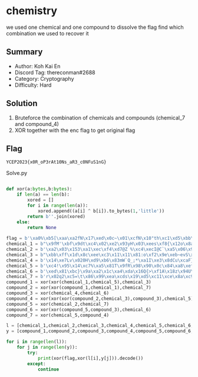 chemistry
===
we used one chemical and one compound to dissolve the flag
find which combination we used to recover it

## Summary
- Author: Koh Kai En
- Discord Tag: thereconman#2688
- Category: Cryptography
- Difficulty: Hard

## Solution
1. Bruteforce the combination of chemicals and compounds (chemical_7 and compound_4)
2. XOR together with the enc flag to get original flag

## Flag
```
YCEP2023{x0R_oP3rAt10Ns_aR3_c0NFuS1nG}
```

Solve.py
```python

def xor(a:bytes,b:bytes):
    if len(a) == len(b):
        xored = []
        for i in range(len(a)):
            xored.append((a[i] ^ b[i]).to_bytes(1,'little'))
        return b''.join(xored)
    else:
        return None
    
flag = b'\xa0%\xb5[\xaa\xa2fN\x17\xed\x0c~\x01\xcfN\x10"th\xc1\xd5\xbb\x98\x9f\xbe\xe5xn\xba\xda\xbf\x17z?\x96\x04m\xb3'
chemical_1 = b"\x9fM'\xbf\x9dt\xc4\x02\xe2\x93yH\x03\xees\xf8{\x12o\x8a'\x04\xd9U\xb5\xb0\xb2L\t\xc9\xe8\x08\xc9\x97\x8cS\x1fm"
chemical_2 = b'\xa2\x03\x153\xa1\xec\xf4\xd7@Z %\xc4\xecI@C`\xa5\x06\x9d\xbdo\xdf\x8de,\x99\x82\xddt\x80\xdb\x06\xe6\xc3\xe3\x9a'
chemical_3 = b"\xbb\xff\x1d\x8c\xee\xc3\x11\x11\x81:o\xf2\x9e\xeb~evS\x08\x8de\xf2YJ\xc3i\x88AP&\x1f9'G\xee%\xd7\xb4"
chemical_4 = b'\x14\xe7Lv\x020H\xd9\xb6\x83mW`Q_;*\xa1I\xe3\x8dCu\xcaF}K\xc3\xb4\x87\x8b\x0f\r\x1aD\xae0\xbf'
chemical_5 = b'\xc4!\x95\x14\xc7%\xa5\x81T\x9fR\x98\x90\x0c\x84\xa8\xef\xda\xe5i(\xd2\xa1\x1d\xa3\xd0\xb1\xf8\xba.\xcfy\x1d\xc52\xbe\xda\xba'
chemical_6 = b'\xed\x81\xbc}\x9a\xa2\x1c\xa4\xda\x16Q{>\xf1A\x18z\x94U\x13h\xb6\x9e\n\x99\xca\x00\xf2mmz^\x02v\xe3\xc4\x1aq'
chemical_7 = b'r\x02q2\xc5=\t\x86\x99\xea\xcds\x19\xd5\xc11\xce\x8a\xc9\x9b\xb3}B\xbb\xc6an\xc8\x9b\x1d\xf2V\x8a\x98\xb0\xb6\x9aF'
compound_1 = xor(xor(chemical_1,chemical_5),chemical_3) 
compound_2 = xor(xor(compound_1,chemical_1),chemical_7) 
compound_3 = xor(chemical_4,chemical_6) 
compound_4 = xor(xor(xor(compound_2,chemical_3),compound_3),chemical_5) 
compound_5 = xor(chemical_2,chemical_7) 
compound_6 = xor(xor(compound_5,compound_3),chemical_6) 
compound_7 = xor(chemical_5,compound_4) 

l = [chemical_1,chemical_2,chemical_3,chemical_4,chemical_5,chemical_6,chemical_7]
y = [compound_1,compound_2,compound_3,compound_4,compound_5,compound_6,compound_7]

for i in range(len(l)):
    for j in range(len(y)):
        try:
            print(xor(flag,xor(l[i],y[j])).decode())
        except:
            continue

```
